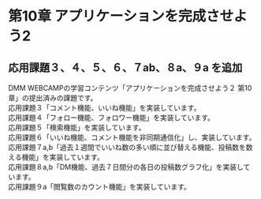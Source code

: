 # 第10章 アプリケーションを完成させよう2
## 応用課題３、４、５、６、７ab、８a、９a を追加
DMM WEBCAMPの学習コンテンツ「アプリケーションを完成させよう２ 第10章」の提出済みの課題です。<br>
応用課題３「コメント機能、いいね機能」を実装しています。<br>
応用課題４「フォロー機能、フォロワー機能」を実装しています。<br>
応用課題５「検索機能」を実装しています。<br>
応用課題６「いいね機能、コメント機能を非同期通信化」し、実装しています。<br>
応用課題７a,b「過去１週間でいいね数の多い順に並び替える機能、投稿数を数える機能」を実装しています。<br>
応用課題８a,b「DM機能、過去７日間分の各日の投稿数グラフ化」を実装しています。<br>
応用課題９a「閲覧数のカウント機能」を実装しています。